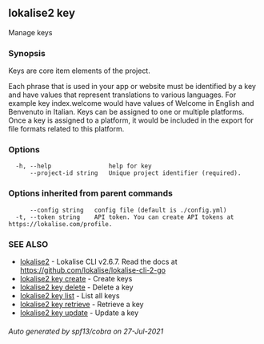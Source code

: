 ## lokalise2 key

Manage keys

### Synopsis

Keys are core item elements of the project.

Each phrase that is used in your app or website must be identified by a key and have values that represent translations to various languages. For example key index.welcome would have values of Welcome in English and Benvenuto in Italian. Keys can be assigned to one or multiple platforms. Once a key is assigned to a platform, it would be included in the export for file formats related to this platform.


### Options

```
  -h, --help                help for key
      --project-id string   Unique project identifier (required).
```

### Options inherited from parent commands

```
      --config string   config file (default is ./config.yml)
  -t, --token string    API token. You can create API tokens at https://lokalise.com/profile.
```

### SEE ALSO

* [lokalise2](lokalise2.md)	 - Lokalise CLI v2.6.7. Read the docs at https://github.com/lokalise/lokalise-cli-2-go
* [lokalise2 key create](lokalise2_key_create.md)	 - Create keys
* [lokalise2 key delete](lokalise2_key_delete.md)	 - Delete a key
* [lokalise2 key list](lokalise2_key_list.md)	 - List all keys
* [lokalise2 key retrieve](lokalise2_key_retrieve.md)	 - Retrieve a key
* [lokalise2 key update](lokalise2_key_update.md)	 - Update a key

###### Auto generated by spf13/cobra on 27-Jul-2021
